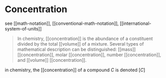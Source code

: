 # Concentration

see [[math-notation]], [[conventional-math-notation]], [[international-system-of-units]]

> In chemistry, [[concentration]] is the abundance of a constituent divided by the total [[volume]] of a mixture. Several types of mathematical description can be distinguished: [[mass]] [[concentration]], molar [[concentration]], number [[concentration]], and [[volume]] [[concentration]].

in chemistry, the [[concentration]] of a compound $C$ is denoted $[C]$
